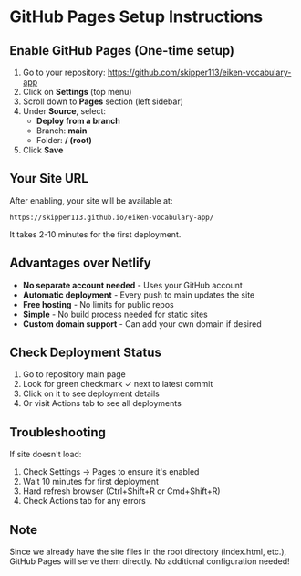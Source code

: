 # GitHub Pages Setup Instructions

## Enable GitHub Pages (One-time setup)

1. Go to your repository: https://github.com/skipper113/eiken-vocabulary-app
2. Click on **Settings** (top menu)
3. Scroll down to **Pages** section (left sidebar)
4. Under **Source**, select:
   - **Deploy from a branch**
   - Branch: **main**
   - Folder: **/ (root)**
5. Click **Save**

## Your Site URL

After enabling, your site will be available at:
```
https://skipper113.github.io/eiken-vocabulary-app/
```

It takes 2-10 minutes for the first deployment.

## Advantages over Netlify

- **No separate account needed** - Uses your GitHub account
- **Automatic deployment** - Every push to main updates the site
- **Free hosting** - No limits for public repos
- **Simple** - No build process needed for static sites
- **Custom domain support** - Can add your own domain if desired

## Check Deployment Status

1. Go to repository main page
2. Look for green checkmark ✓ next to latest commit
3. Click on it to see deployment details
4. Or visit Actions tab to see all deployments

## Troubleshooting

If site doesn't load:
1. Check Settings → Pages to ensure it's enabled
2. Wait 10 minutes for first deployment
3. Hard refresh browser (Ctrl+Shift+R or Cmd+Shift+R)
4. Check Actions tab for any errors

## Note

Since we already have the site files in the root directory (index.html, etc.), GitHub Pages will serve them directly. No additional configuration needed!